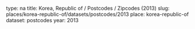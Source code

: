 type: na
title: Korea, Republic of / Postcodes / Zipcodes (2013)
slug: places/korea-republic-of/datasets/postcodes/2013
place: korea-republic-of
dataset: postcodes
year: 2013
